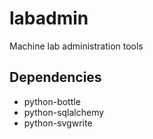 labadmin
========

Machine lab administration tools




Dependencies
------------

 * python-bottle
 * python-sqlalchemy
 * python-svgwrite

